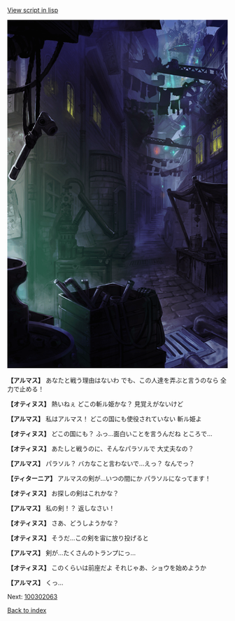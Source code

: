 [View script in lisp](../scripts/100302061.txt)

![201_slum.png](../images/backgrounds/201_slum.png)

**【アルマス】**
あなたと戦う理由はないわ
でも、この人達を弄ぶと言うのなら
全力で止める！

**【オティヌス】**
熱いねぇ
どこの斬ル姫かな？
見覚えがないけど

**【アルマス】**
私はアルマス！
どこの国にも使役されていない
斬ル姫よ

**【オティヌス】**
どこの国にも？
ふっ…面白いことを言うんだね
ところで…

**【オティヌス】**
あたしと戦うのに、そんなパラソルで
大丈夫なの？

**【アルマス】**
パラソル？
バカなこと言わないで…えっ？
なんでっ？

**【ティターニア】**
アルマスの剣が…いつの間にか
パラソルになってます！

**【オティヌス】**
お探しの剣はこれかな？

**【アルマス】**
私の剣！？
返しなさい！

**【オティヌス】**
さあ、どうしようかな？

**【オティヌス】**
そうだ…この剣を宙に放り投げると

**【アルマス】**
剣が…たくさんのトランプにっ…

**【オティヌス】**
このくらいは前座だよ
それじゃあ、ショウを始めようか

**【アルマス】**
くっ…

Next: [100302063](100302063.md)

[Back to index](index.md)
